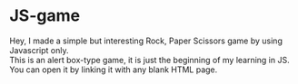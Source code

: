 # JS-game <br>
Hey, I made a simple but interesting Rock, Paper Scissors game by using Javascript only. <br>
This is an alert box-type game, it is just the beginning of my learning in JS. <br>
You can open it by linking it with any blank HTML page.

